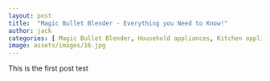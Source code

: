 ```yaml
---
layout: post
title:  "Magic Bullet Blender - Everything you Need to Know!"
author: jack
categories: [ Magic Bullet Blender, Household appliances, Kitchen appliances, Blenders, Food processors, Small kitchen appliances ]
image: assets/images/16.jpg
---
```

This is the first post test
